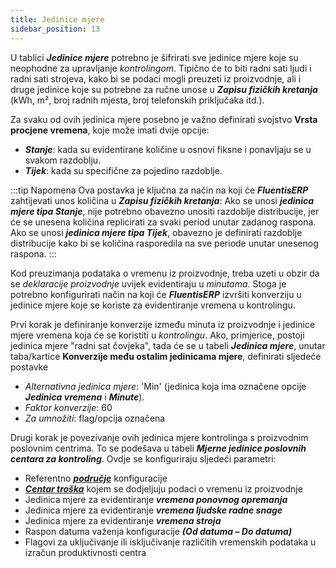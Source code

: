 ```yaml
---
title: Jedinice mjere
sidebar_position: 13
---
```


U tablici ***Jedinice mjere*** potrebno je šifrirati sve jedinice mjere koje su neophodne za upravljanje *kontrolingom*. Tipično će to biti radni sati ljudi i radni sati strojeva, kako bi se podaci mogli preuzeti iz proizvodnje, ali i druge jedinice koje su potrebne za ručne unose u ***Zapisu fizičkih kretanja*** (kWh, m², broj radnih mjesta, broj telefonskih priključaka itd.).

Za svaku od ovih jedinica mjere posebno je važno definirati svojstvo **Vrsta procjene vremena**, koje može imati dvije opcije:

- ***Stanje***: kada su evidentirane količine u osnovi fiksne i ponavljaju se u svakom razdoblju.
- ***Tijek***: kada su specifične za pojedino razdoblje.

:::tip Napomena
Ova postavka je ključna za način na koji će ***FluentisERP*** zahtijevati unos količina u ***Zapisu fizičkih kretanja***: Ako se unosi ***jedinica mjere tipa Stanje***, nije potrebno obavezno unositi razdoblje distribucije, jer će se unesena količina replicirati za svaki period unutar zadanog raspona. Ako se unosi ***jedinica mjere tipa Tijek***, obavezno je definirati razdoblje distribucije kako bi se količina rasporedila na sve periode unutar unesenog raspona.
:::

Kod preuzimanja podataka o vremenu iz proizvodnje, treba uzeti u obzir da se *deklaracije proizvodnje* uvijek evidentiraju u *minutama*. Stoga je potrebno konfigurirati način na koji će ***FluentisERP*** izvršiti konverziju u jedinice mjere koje se koriste za evidentiranje vremena u kontrolingu. 

Prvi korak je definiranje konverzije između minuta iz proizvodnje i jedinice mjere vremena koja će se koristiti u *kontrolingu*. Ako, primjerice, postoji jedinica mjere "radni sat čovjeka", tada će se u tabeli  ***Jedinica mjere***, unutar taba/kartice **Konverzije među ostalim jedinicama mjere**, definirati sljedeće postavke
- *Alternativna jedinica mjere*: 'Min' (jedinica koja ima označene opcije ***Jedinica vremena*** i ***Minute***).
- *Faktor konverzije*: 60
- *Za umnožiti*: flag/opcija označena

Drugi korak je povezivanje ovih jedinica mjere kontrolinga s proizvodnim poslovnim centrima. To se podešava u tabeli ***Mjerne jedinice poslovnih centara za kontroling***. Ovdje se konfiguriraju sljedeći parametri:

- Referentno [***područje***](/docs/controlling/controlling-parametrization/controlling-specific-settings/area-types-areas) konfiguracije
- [***Centar troška***](/docs/controlling/controlling-parametrization/controlling-specific-settings/cost-centers) kojem se dodjeljuju podaci o vremenu iz proizvodnje
- Jedinica mjere za evidentiranje  ***vremena ponovnog opremanja***
- Jedinica mjere za evidentiranje ***vremena ljudske radne snage***
- Jedinica mjere za evidentiranje ***vremena stroja***
- Raspon datuma važenja konfiguracije ***(Od datuma – Do datuma)*** 
- Flagovi za uključivanje ili isključivanje različitih vremenskih podataka u izračun produktivnosti centra

